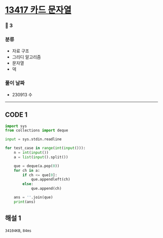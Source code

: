 # [13417 카드 문자열](https://www.acmicpc.net/problem/13417)

### 🥈 3

### 분류

- 자료 구조
- 그리디 알고리즘
- 문자열
- 덱

### 풀이 날짜

- 230913 수

---

## CODE 1

```python
import sys
from collections import deque

input = sys.stdin.readline

for test_case in range(int(input())):
    n = int(input())
    a = list(input().split())

    que = deque(a.pop(0))
    for ch in a:
        if ch <= que[0]:
            que.appendleft(ch)
        else:
            que.append(ch)

    ans = ''.join(que)
    print(ans)
```

## 해설 1

`34104KB`, `84ms`
